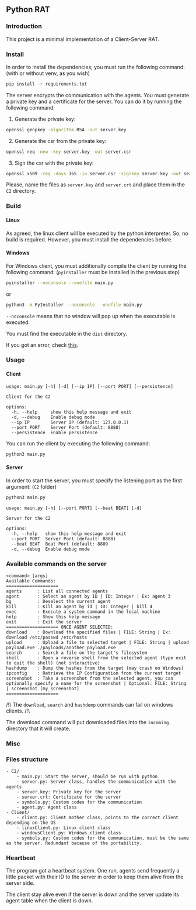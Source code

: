 ## Python RAT

### Introduction

This project is a minimal implementation of a Client-Server RAT.

### Install

In order to install the dependencies, you must run the following command: (with or without venv, as you wish)

```bash
pip install -r requirements.txt
```

The server encrypts the communication with the agents. You must generate a private key and a certificate for the server. You can do it by running the following command:

1. Generate the private key:
```bash
openssl genpkey -algorithm RSA -out server.key
```
2. Generate the csr from the private key:
```bash
openssl req -new -key server.key -out server.csr
```
3. Sign the csr with the private key:
```bash
openssl x509 -req -days 365 -in server.csr -signkey server.key -out server.crt
```

Please, name the files as `server.key` and `server.crt` and place them in the `C2` directory.

### Build

#### Linux

As agreed, the linux client will be executed by the python interpreter. So, no build is required. However, you must install the dependencies before.

#### Windows

For Windows client, you must additionally compile the client by running the following command: (`pyinstaller` must be installed in the previous step)

```bash
pyinstaller --noconsole --onefile main.py
```

or

```bash
python3 -m PyInstaller --noconsole --onefile main.py
```

`--noconsole` means that no window will pop up when the executable is executed.

You must find the executable in the `dist` directory.

If you got an error, check [this](https://pyinstaller.org/en/stable/installation.html#troubleshooting-missing-pyinstaller-command).

### Usage
#### Client

```
usage: main.py [-h] [-d] [--ip IP] [--port PORT] [--persistence]

Client for the C2

options:
  -h, --help     show this help message and exit
  -d, --debug    Enable debug mode
  --ip IP        Server IP (default: 127.0.0.1)
  --port PORT    Server Port (default: 8888)
  --persistence  Enable persistence
```

You can run the client by executing the following command:

```bash
python3 main.py
```

#### Server

In order to start the server, you must specify the listening port as the first argument: (`C2` folder)

```bash
python3 main.py
```

```
usage: main.py [-h] [--port PORT] [--beat BEAT] [-d]

Server for the C2

options:
  -h, --help   show this help message and exit
  --port PORT  Server Port (default: 8888)
  --beat BEAT  Beat Port (default: 8889
  -d, --debug  Enable debug mode
```

### Available commands on the server
```
<command> [args]
Available Commands:
====================
agents      : List all connected agents
agent       : Select an agent by ID | ID: Integer | Ex: agent 3
bg          : Deselect the current agent
kill        : Kill an agent by id | ID: Integer | kill 4
exec        : Execute a system command in the local machine
help        : Show this help message
exit        : Exit the server
==================== ONCE AGENT SELECTED:
download    : Download the specified files | FILE: String | Ex: download /etc/passwd /etc/hosts
upload      : Upload a file to selected target | FILE: String | upload payload.exe ./payloads/another_payload.exe
search      : Search a file on the target's filesystem 
shell       : Open a reverse shell from the selected agent (type exit to quit the shell) (not interactive)
hashdump    : Dump the hashes from the target (may crash on Windows)
ipconfig    : Retrieve the IP Configuration from the current target 
screenshot  : Take a screenshot from the selected agent, you can optionally specify a name for the screenshot | Optional: FILE: String | screenshot [my_screenshot]
====================
```
/!\ The `download`, `search` and `hashdump` commands can fail on windows clients. /!\

The download command will put downloaded files into the `incoming` directory that it will create.

### Misc

### Files structure

```
- C2/
    - main.py: Start the server, should be run with python
    - server.py: Server class, handles the communication with the agents
    - server.key: Private key for the server
    - server.crt: Certificate for the server
    - symbols.py: Custom codes for the communication
    - agent.py: Agent class
- Client/
    - client.py: Client mother class, points to the correct client depending on the OS
    - linuxClient.py: Linux client class
    - windowsClient.py: Windows client class
    - symbols.py: Custom codes for the communication, must be the same as the server. Redundant because of the portability.
```

### Heartbeat

The program got a heartbeat system. One run, agents send frequently a little packet with their ID to the server in order
to keep them alive from the server side.

The client stay alive even if the server is down and the server update its agent table when the client is down.